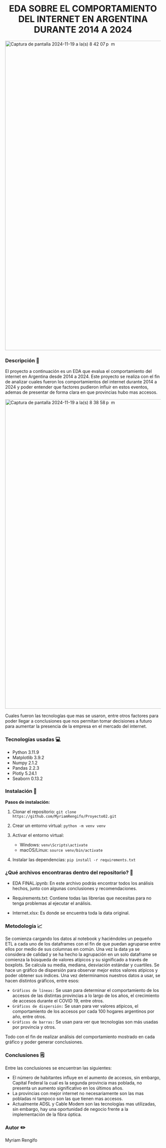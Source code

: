<h1 align="center"> EDA SOBRE EL COMPORTAMIENTO DEL INTERNET EN ARGENTINA DURANTE 2014 A 2024 </h1>

<img width="1000" aling="center" alt="Captura de pantalla 2024-11-19 a la(s) 8 42 07 p  m" src="https://github.com/user-attachments/assets/65f75c84-1a49-4e06-b138-ecaa2abf7dba">


### Descripción :memo:
El proyecto a continuación es un EDA que evalua el comportamiento del internet en Argentina desde 2014 a 2024. Este proyecto se realiza con el fin de analizar cuales fueron los comportamientos del internet durante 2014 a 2024 y poder entender que factores pudieron influir en estos eventos, ademas de presentar de forma clara en que provincias hubo mas accesos.

<img width="1000" aling="center" alt="Captura de pantalla 2024-11-19 a la(s) 8 38 58 p  m" src="https://github.com/user-attachments/assets/48900855-6fd4-45d9-a69b-4fc17681fcc3">

Cuales fueron las tecnologías que mas se usaron, entre otros factores para poder llegar a conclusiones que nos permitan tomar decisiones a futuro para aumentar la presencia de la empresa en el mercado del internet. 

### Tecnologías usadas :computer:
- Python 3.11.9
- Matplotlib 3.9.2
- Numpy 2.1.2
- Pandas 2.2.3
- Plotly 5.24.1
- Seaborn 0.13.2


### Instalación :wrench:
**Pasos de instalación:**
1. Clonar el repositorio: `git clone https://github.com/MyriamRengifo/Proyecto02.git`

2. Crear un entorno virtual: `python -m venv venv`
3. Activar el entorno virtual:
   - Windows: `venv\Scripts\activate`
   - macOS/Linux: `source venv/bin/activate`
4. Instalar las dependencias: `pip install -r requirements.txt`

### ¿Qué archivos encontraras dentro del repositorio? :page_facing_up:
- EDA FINAL.ipynb: En este archivo podrás encontrar todos los análisis hechos, junto con algunas conclusiones y recomendaciones.

- Requirements.txt: Contiene todas las librerias que necesitas para no tenga problemas al ejecutar el análisis.

- Internet.xlsx: Es donde se encuentra toda la data original.

### Metodología :chart_with_upwards_trend:

Se comienza cargando los datos al notebook y haciéndoles un pequeño ETL a cada uno de los dataframes con el fin de que puedan agruparse entre ellos por medio de sus columnas en común. 
Una vez la data ya se considera de calidad y se ha hecho la agrupación en un solo dataframe se comienza la búsqueda de valores atípicos y su significado a través de boxplots. Se calcula su media, mediana, desviación estándar y cuartiles. Se hace un gráfico de dispersión para observar mejor estos valores atípicos y poder obtener sus índices. Una vez determinamos nuestros datos a usar, se hacen distintos gráficos, entre esos:
-	`Gráficos de líneas:` Se usan para determinar el comportamiento de los accesos de las distintas provincias a lo largo de los años, el crecimiento de accesos durante el COVID 19, entre otros. 
-	`Gráficos de dispersión:` Se usan para ver valores atípicos, el comportamiento de los accesos por cada 100 hogares argentinos por año, entre otros. 
-	`Gráficos de barras:` Se usan para ver que tecnologías son más usadas por provincia y otros.

Todo con el fin de realizar análisis del comportamiento mostrado en cada gráfico y poder generar conclusiones. 

### Conclusiones 🗒️

Entre las conclusiones se encuentran las siguientes: 

  - El número de habitantes influye en el aumento de accesos, sin embargo, Capital Federal la cual es la segunda provincia mas poblada, no presenta un aumento significativo en los últimos años.
  - La provincias con mejor internet no necesariamente son las mas pobladas ni tampoco son las que tienen mas accesos.
  - Actualmente ADSL y Cable Modem son las tecnologías mas utilizadas, sin embargo, hay una oportunidad de negocio frente a la implementación de la fibra óptica.


### Autor ✏️
Myriam Rengifo
